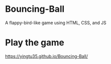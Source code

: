 # Bouncing-Ball
A flappy-bird-like game using HTML, CSS, and JS

# Play the game
https://yingtu35.github.io/Bouncing-Ball/
